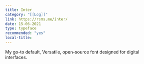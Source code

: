 ```yaml
---
title: Inter
category: "[[Log]]"
link: https://rsms.me/inter/
date: 15-06-2021
type: typeface
recommended: "yes"
local-title:
---
```

My go-to default, Versatile, open-source font designed for digital interfaces.